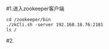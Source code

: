 #1.进入zookeeper客户端
```
cd /zookeeper/bin
./zkCli.sh -server 192.168.18.76:2181
ls /
```
#2.
```
```



